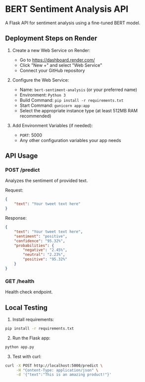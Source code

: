 # BERT Sentiment Analysis API

A Flask API for sentiment analysis using a fine-tuned BERT model.

## Deployment Steps on Render

1. Create a new Web Service on Render:
   - Go to https://dashboard.render.com/
   - Click "New +" and select "Web Service"
   - Connect your GitHub repository

2. Configure the Web Service:
   - Name: `bert-sentiment-analysis` (or your preferred name)
   - Environment: `Python 3`
   - Build Command: `pip install -r requirements.txt`
   - Start Command: `gunicorn app:app`
   - Select the appropriate instance type (at least 512MB RAM recommended)

3. Add Environment Variables (if needed):
   - `PORT`: 5000
   - Any other configuration variables your app needs

## API Usage

### POST /predict
Analyzes the sentiment of provided text.

Request:
```json
{
    "text": "Your tweet text here"
}
```

Response:
```json
{
    "text": "Your tweet text here",
    "sentiment": "positive",
    "confidence": "95.32%",
    "probabilities": {
        "negative": "2.45%",
        "neutral": "2.23%",
        "positive": "95.32%"
    }
}
```

### GET /health
Health check endpoint.

## Local Testing

1. Install requirements:
```bash
pip install -r requirements.txt
```

2. Run the Flask app:
```bash
python app.py
```

3. Test with curl:
```bash
curl -X POST http://localhost:5000/predict \
     -H "Content-Type: application/json" \
     -d '{"text":"This is an amazing product!"}'
```
